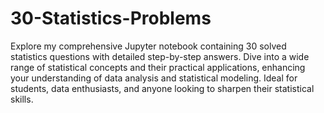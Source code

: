 # 30-Statistics-Problems

Explore my comprehensive Jupyter notebook containing 30 solved statistics questions with detailed step-by-step answers. Dive into a wide range of statistical concepts and their
practical applications, enhancing your understanding of data analysis and statistical modeling. Ideal for students, data enthusiasts, and anyone looking to sharpen their statistical
skills.
